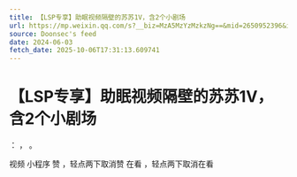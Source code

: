 ```yaml
---
title: 【LSP专享】助眠视频隔壁的苏苏1V，含2个小剧场
url: https://mp.weixin.qq.com/s?__biz=MzA5MzYzMzkzNg==&mid=2650952396&idx=3&sn=66d3e9f14b51bfd7edf7c04d7ca523cf
source: Doonsec's feed
date: 2024-06-03
fetch_date: 2025-10-06T17:31:13.609741
---
```


# 【LSP专享】助眠视频隔壁的苏苏1V，含2个小剧场

：
，
。

视频
小程序
赞
，轻点两下取消赞
在看
，轻点两下取消在看